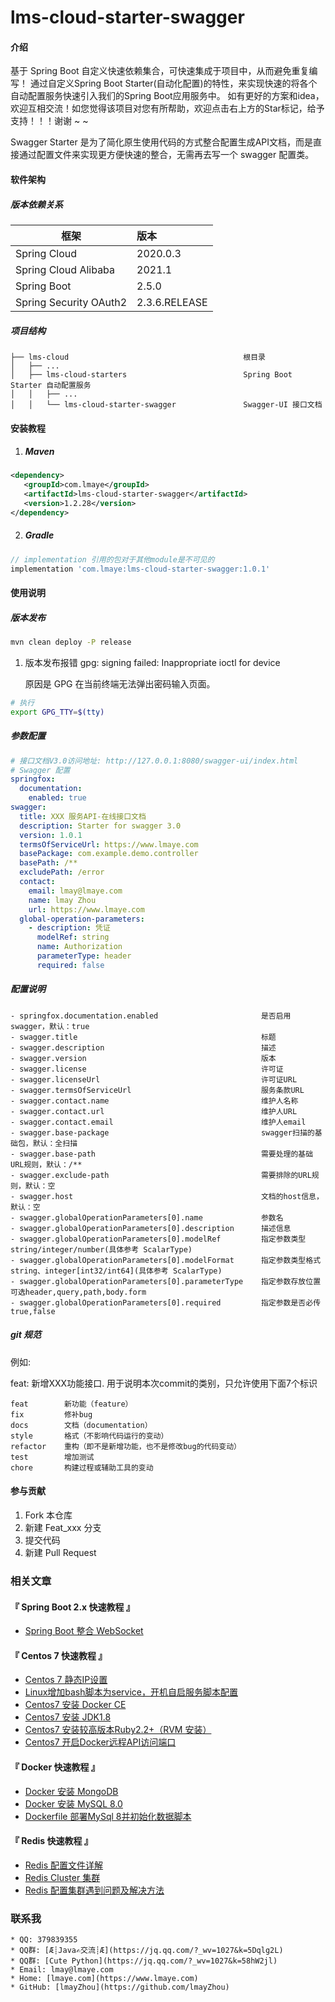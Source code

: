 # lms-cloud-starter-swagger

#### 介绍

  基于 Spring Boot 自定义快速依赖集合，可快速集成于项目中，从而避免重复编写！ 通过自定义Spring Boot Starter(自动化配置)的特性，来实现快速的将各个自动配置服务快速引入我们的Spring Boot应用服务中。
如有更好的方案和idea，欢迎互相交流！如您觉得该项目对您有所帮助，欢迎点击右上方的Star标记，给予支持！！！谢谢 ~ ~

  Swagger Starter 是为了简化原生使用代码的方式整合配置生成API文档，而是直接通过配置文件来实现更方便快速的整合，无需再去写一个 swagger 配置类。

#### 软件架构

##### 版本依赖关系

| 框架                   | 版本          |
| ---------------------- | :------------ |
| Spring Cloud           | 2020.0.3      |
| Spring Cloud Alibaba   | 2021.1        |
| Spring Boot            | 2.5.0         |
| Spring Security OAuth2 | 2.3.6.RELEASE |

##### 项目结构

```text
├── lms-cloud										根目录
│   ├── ...
│   ├── lms-cloud-starters							Spring Boot Starter 自动配置服务
│   │   ├── ...
│   │   └── lms-cloud-starter-swagger				Swagger-UI 接口文档
```

#### 安装教程

1. ##### Maven

```xml
<dependency>
   <groupId>com.lmaye</groupId>
   <artifactId>lms-cloud-starter-swagger</artifactId>
   <version>1.2.28</version>
</dependency>
```

2. ##### Gradle

```groovy
// implementation 引用的包对于其他module是不可见的
implementation 'com.lmaye:lms-cloud-starter-swagger:1.0.1'
```

#### 使用说明

##### 版本发布

```bash
mvn clean deploy -P release
```

1.  版本发布报错 gpg: signing failed: Inappropriate ioctl for device

    原因是 GPG 在当前终端无法弹出密码输入页面。

```bash
# 执行
export GPG_TTY=$(tty)
```

##### 参数配置

```yaml
# 接口文档V3.0访问地址: http://127.0.0.1:8080/swagger-ui/index.html
# Swagger 配置
springfox:
  documentation:
    enabled: true
swagger:
  title: XXX 服务API-在线接口文档
  description: Starter for swagger 3.0
  version: 1.0.1
  termsOfServiceUrl: https://www.lmaye.com
  basePackage: com.example.demo.controller
  basePath: /**
  excludePath: /error
  contact:
    email: lmay@lmaye.com
    name: lmay Zhou
    url: https://www.lmaye.com
  global-operation-parameters:
    - description: 凭证
      modelRef: string
      name: Authorization
      parameterType: header
      required: false
```

##### 配置说明

```text
- springfox.documentation.enabled						是否启用swagger，默认：true
- swagger.title											标题
- swagger.description									描述
- swagger.version										版本
- swagger.license										许可证
- swagger.licenseUrl									许可证URL
- swagger.termsOfServiceUrl								服务条款URL
- swagger.contact.name									维护人名称
- swagger.contact.url									维护人URL
- swagger.contact.email									维护人email
- swagger.base-package									swagger扫描的基础包，默认：全扫描
- swagger.base-path										需要处理的基础URL规则，默认：/**
- swagger.exclude-path									需要排除的URL规则，默认：空
- swagger.host											文档的host信息，默认：空
- swagger.globalOperationParameters[0].name				参数名
- swagger.globalOperationParameters[0].description		描述信息
- swagger.globalOperationParameters[0].modelRef			指定参数类型 string/integer/number(具体参考 ScalarType)
- swagger.globalOperationParameters[0].modelFormat		指定参数类型格式 string、integer[int32/int64](具体参考 ScalarType)
- swagger.globalOperationParameters[0].parameterType    指定参数存放位置 可选header,query,path,body.form
- swagger.globalOperationParameters[0].required			指定参数是否必传 true,false
```

##### git 规范

例如:

feat: 新增XXX功能接口.
用于说明本次commit的类别，只允许使用下面7个标识

```text
feat        新功能（feature）
fix         修补bug
docs        文档（documentation）
style       格式（不影响代码运行的变动）
refactor    重构（即不是新增功能，也不是修改bug的代码变动）
test        增加测试
chore       构建过程或辅助工具的变动
```

#### 参与贡献

1.  Fork 本仓库
2.  新建 Feat_xxx 分支
3.  提交代码
4.  新建 Pull Request

### 相关文章
#### 『 Spring Boot 2.x 快速教程 』
- [Spring Boot 整合 WebSocket](https://www.lmaye.com/2018/12/06/20181206163745/)

#### 『 Centos 7 快速教程 』
- [Centos 7 静态IP设置](https://www.lmaye.com/2017/12/22/20180809103359/)
- [Linux增加bash脚本为service，开机自启服务脚本配置](https://www.lmaye.com/2017/12/23/20180809103413/)
- [Centos7 安装 Docker CE](hhttps://www.lmaye.com/2019/04/28/20190428183357/)
- [Centos7 安装 JDK1.8](https://www.lmaye.com/2019/04/29/20190429005630/)
- [Centos7 安装较高版本Ruby2.2+（RVM 安装）](https://www.lmaye.com/2019/01/24/20190124223042/)
- [Centos7 开启Docker远程API访问端口](https://www.lmaye.com/2019/06/04/20190604230713/)

#### 『 Docker 快速教程 』
- [Docker 安装 MongoDB](https://www.lmaye.com/2019/05/06/20190506232452/)
- [Docker 安装 MySQL 8.0](https://www.lmaye.com/2019/05/22/20190522162930/)
- [Dockerfile 部署MySql 8并初始化数据脚本](https://www.lmaye.com/2019/06/02/20190602133656/)

#### 『 Redis 快速教程 』
- [Redis 配置文件详解](https://www.lmaye.com/2018/09/06/20180906002632/)
- [Redis Cluster 集群](https://www.lmaye.com/2019/01/24/20190124212849/)
- [Redis 配置集群遇到问题及解决方法](https://www.lmaye.com/2019/01/24/20190124223656/)

### 联系我
    * QQ: 379839355
    * QQ群: [Æ┊Java✍交流┊Æ](https://jq.qq.com/?_wv=1027&k=5Dqlg2L)
    * QQ群: [Cute Python](https://jq.qq.com/?_wv=1027&k=58hW2jl)
    * Email: lmay@lmaye.com
    * Home: [lmaye.com](https://www.lmaye.com)
    * GitHub: [lmayZhou](https://github.com/lmayZhou)
